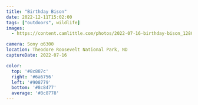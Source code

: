 ```yaml
---
title: "Birthday Bison"
date: 2022-12-11T15:02:00
tags: ["outdoors", wildlife]
images:
  - https://content.camlittle.com/photos/2022-07-16-birthday-bison_1280.jpg

camera: Sony α6300
location: Theodore Roosevelt National Park, ND
captureDate: 2022-07-16

color:
  top: '#8c887c'
  right: '#6a6756'
  left: '#908779'
  bottom: '#8c8477'
  average: '#8c8778'
---
```

